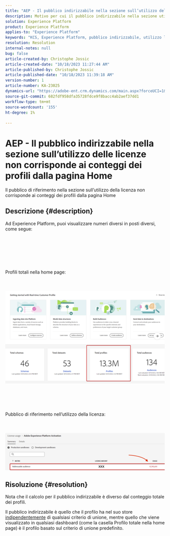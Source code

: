 ```yaml
---
title: "AEP - Il pubblico indirizzabile nella sezione sull’utilizzo delle licenze non corrisponde ai conteggi dei profili dalla pagina Home"
description: Motivo per cui il pubblico indirizzabile nella sezione utilizzo licenze non corrisponde ai conteggi dei profili dalla home page
solution: Experience Platform
product: Experience Platform
applies-to: "Experience Platform"
keywords: "KCS, Experience Platform, pubblico indirizzabile, utilizzo licenze, diritti, conteggio profili"
resolution: Resolution
internal-notes: null
bug: false
article-created-by: Christophe Jossic
article-created-date: "10/18/2023 11:27:44 AM"
article-published-by: Christophe Jossic
article-published-date: "10/18/2023 11:39:18 AM"
version-number: 1
article-number: KA-23025
dynamics-url: "https://adobe-ent.crm.dynamics.com/main.aspx?forceUCI=1&pagetype=entityrecord&etn=knowledgearticle&id=b0991c56-a96d-ee11-8df0-6045bd0065b6"
source-git-commit: 682fdf958dfa35728fdce9f8bacc4ab2aef37dd1
workflow-type: tm+mt
source-wordcount: '155'
ht-degree: 1%

---
```


# AEP - Il pubblico indirizzabile nella sezione sull’utilizzo delle licenze non corrisponde ai conteggi dei profili dalla pagina Home


Il pubblico di riferimento nella sezione sull’utilizzo della licenza non corrisponde ai conteggi dei profili dalla pagina Home

## Descrizione {#description}

Ad Experience Platform, puoi visualizzare numeri diversi in posti diversi, come segue:<br><br> <br><br> <br><br> <br><br>Profili totali nella home page:<br><br> <br><br>![](assets/___d78c82e2-aa6d-ee11-8df0-6045bd0065b6___.png)<br><br> <br><br> <br><br>Pubblico di riferimento nell’utilizzo della licenza:<br><br> <br><br>![](assets/___db8c82e2-aa6d-ee11-8df0-6045bd0065b6___.png)

## Risoluzione {#resolution}


Nota che il calcolo per il pubblico indirizzabile è diverso dal conteggio totale dei profili.

Il pubblico indirizzabile è quello che il profilo ha nel suo store <u>indipendentemente</u> di qualsiasi criterio di unione, mentre quello che viene visualizzato in qualsiasi dashboard (come la casella Profilo totale nella home page) è il profilo basato sul criterio di unione predefinito.
